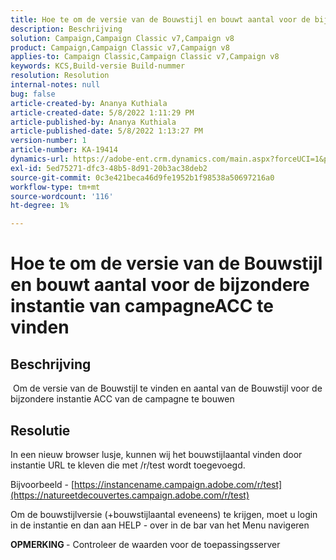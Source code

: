 ```yaml
---
title: Hoe te om de versie van de Bouwstijl en bouwt aantal voor de bijzondere instantie van campagneACC te vinden
description: Beschrijving
solution: Campaign,Campaign Classic v7,Campaign v8
product: Campaign,Campaign Classic v7,Campaign v8
applies-to: Campaign Classic,Campaign Classic v7,Campaign v8
keywords: KCS,Build-versie Build-nummer
resolution: Resolution
internal-notes: null
bug: false
article-created-by: Ananya Kuthiala
article-created-date: 5/8/2022 1:11:29 PM
article-published-by: Ananya Kuthiala
article-published-date: 5/8/2022 1:13:27 PM
version-number: 1
article-number: KA-19414
dynamics-url: https://adobe-ent.crm.dynamics.com/main.aspx?forceUCI=1&pagetype=entityrecord&etn=knowledgearticle&id=4b80485b-d0ce-ec11-a7b5-0022480a8e40
exl-id: 5ed75271-dfc3-48b5-8d91-20b3ac38deb2
source-git-commit: 0c3e421beca46d9fe1952b1f98538a50697216a0
workflow-type: tm+mt
source-wordcount: '116'
ht-degree: 1%

---
```


# Hoe te om de versie van de Bouwstijl en bouwt aantal voor de bijzondere instantie van campagneACC te vinden

## Beschrijving

 Om de versie van de Bouwstijl te vinden en aantal van de Bouwstijl voor de bijzondere instantie ACC van de campagne te bouwen

## Resolutie


In een nieuw browser lusje, kunnen wij het bouwstijlaantal vinden door instantie URL te kleven die met /r/test wordt toegevoegd.

Bijvoorbeeld - [https://instancename.campaign.adobe.com/r/test](https://natureetdecouvertes.campaign.adobe.com/r/test)

Om de bouwstijlversie (+bouwstijlaantal eveneens) te krijgen, moet u login in de instantie en dan aan HELP - over in de bar van het Menu navigeren

<b>OPMERKING </b>- Controleer de waarden voor de toepassingsserver

